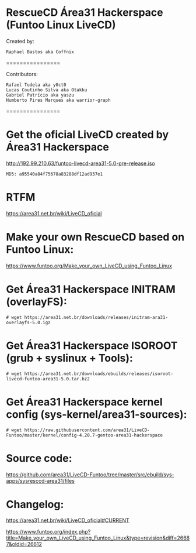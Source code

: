 RescueCD Área31 Hackerspace (Funtoo Linux LiveCD)
================

Created by:
~~~~
Raphael Bastos aka Coffnix
~~~~

================

Contributors:

~~~~
Rafael Tudela aka y0ct0
Lucas Coutinho Silva aka Otakku
Gabriel Patrício aka yaszu
Humberto Pires Marques aka warrior-graph
~~~~

================

# Get the oficial LiveCD created by Área31 Hackerspace

http://192.99.210.63/funtoo-livecd-area31-5.0-pre-release.iso

~~~~
MD5: a95540a84f75678a83288df12ad937e1
~~~~



# RTFM

https://area31.net.br/wiki/LiveCD_oficial



# Make your own RescueCD based on Funtoo Linux:

https://www.funtoo.org/Make_your_own_LiveCD_using_Funtoo_Linux



# Get Área31 Hackerspace INITRAM (overlayFS):

~~~~
# wget https://area31.net.br/downloads/releases/initram-ara31-overlayfs-5.0.igz
~~~~



# Get Área31 Hackerspace ISOROOT (grub + syslinux + Tools):

~~~~
# wget https://area31.net.br/downloads/ebuilds/releases/isoroot-livecd-funtoo-area31-5.0.tar.bz2
~~~~


# Get Área31 Hackerspace kernel config (sys-kernel/area31-sources):

~~~~
# wget https://raw.githubusercontent.com/area31/LiveCD-Funtoo/master/kernel/config-4.20.7-gentoo-area31-hackerspace
~~~~


# Source code:

https://github.com/area31/LiveCD-Funtoo/tree/master/src/ebuild/sys-apps/sysresccd-area31/files


# Changelog:

https://area31.net.br/wiki/LiveCD_oficial#CURRENT

https://www.funtoo.org/index.php?title=Make_your_own_LiveCD_using_Funtoo_Linux&type=revision&diff=26687&oldid=26612
